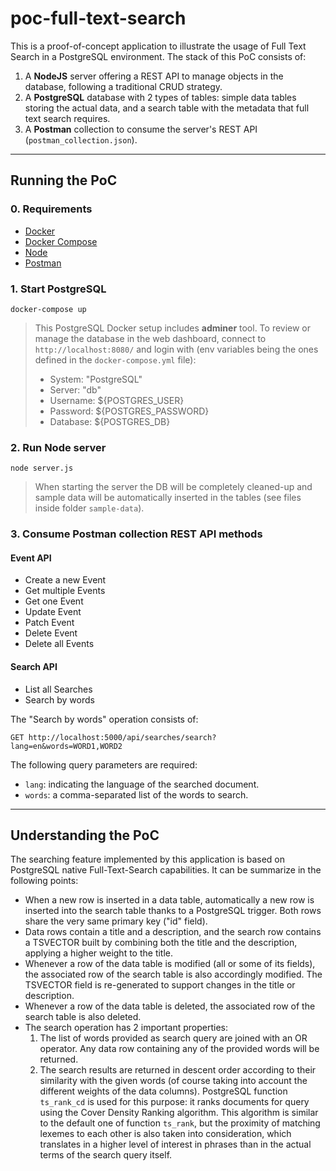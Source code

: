 # poc-full-text-search

This is a proof-of-concept application to illustrate the usage of Full Text Search in a PostgreSQL environment. The stack of this PoC consists of:

1. A **NodeJS** server offering a REST API to manage objects in the database, following a traditional CRUD strategy.
2. A **PostgreSQL** database with 2 types of tables: simple data tables storing the actual data, and a search table with the metadata that full text search requires.
3. A **Postman** collection to consume the server's REST API (`postman_collection.json`).

---

## Running the PoC

### 0. Requirements

- [Docker](https://docs.docker.com/get-docker/)
- [Docker Compose](https://docs.docker.com/compose/install/)
- [Node](https://nodejs.org/es/download/)
- [Postman](https://www.postman.com/downloads/)

### 1. Start PostgreSQL

```
docker-compose up
```

> This PostgreSQL Docker setup includes **adminer** tool. To review or manage the database in the web dashboard, connect to `http://localhost:8080/` and login with (env variables being the ones defined in the `docker-compose.yml` file):
> - System: "PostgreSQL"
> - Server: "db"
> - Username: ${POSTGRES_USER} 
> - Password: ${POSTGRES_PASSWORD}
> - Database: ${POSTGRES_DB}

### 2. Run Node server

```
node server.js
```

> When starting the server the DB will be completely cleaned-up and sample data will be automatically inserted in the tables (see files inside folder `sample-data`).

### 3. Consume Postman collection REST API methods

#### Event API
- Create a new Event
- Get multiple Events
- Get one Event
- Update Event
- Patch Event
- Delete Event
- Delete all Events

#### Search API
- List all Searches
- Search by words

The "Search by words" operation consists of:

`GET http://localhost:5000/api/searches/search?lang=en&words=WORD1,WORD2`

The following query parameters are required:
- `lang`: indicating the language of the searched document.
- `words`: a comma-separated list of the words to search.

---

## Understanding the PoC

The searching feature implemented by this application is based on PostgreSQL native Full-Text-Search capabilities. It can be summarize in the following points:

- When a new row is inserted in a data table, automatically a new row is inserted into the search table thanks to a PostgreSQL trigger. Both rows share the very same primary key ("id" field).
- Data rows contain a title and a description, and the search row contains a TSVECTOR built by combining both the title and the description, applying a higher weight to the title.
- Whenever a row of the data table is modified (all or some of its fields), the associated row of the search table is also accordingly modified. The TSVECTOR field is re-generated to support changes in the title or description.
- Whenever a row of the data table is deleted, the associated row of the search table is also deleted.
- The search operation has 2 important properties:
    1. The list of words provided as search query are joined with an OR operator. Any data row containing any of the provided words will be returned.
    2. The search results are returned in descent order according to their similarity with the given words (of course taking into account the different weights of the data columns). PostgreSQL function `ts_rank_cd` is used for this purpose: it ranks documents for query using the Cover Density Ranking algorithm. This algorithm is similar to the default one of function `ts_rank`, but the proximity of matching lexemes to each other is also taken into consideration, which translates in a higher level of interest in phrases than in the actual terms of the search query itself.
